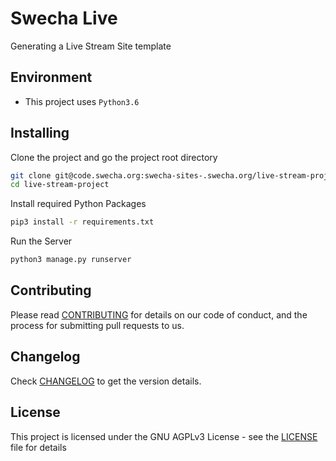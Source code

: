 # Swecha Live

Generating a Live Stream Site template

## Environment

- This project uses `Python3.6`

## Installing

Clone the project and go the project root directory

```bash
git clone git@code.swecha.org:swecha-sites-.swecha.org/live-stream-project.git
cd live-stream-project
```

Install required Python Packages

```bash
pip3 install -r requirements.txt
```

Run the Server

```bash
python3 manage.py runserver
```

## Contributing

Please read [CONTRIBUTING](CONTRIBUTING.md) for details on our code of conduct, and the process for submitting pull requests to us.

## Changelog

Check [CHANGELOG](CHANGELOG.md) to get the version details.

## License

This project is licensed under the GNU AGPLv3 License - see the [LICENSE](LICENSE) file for details


